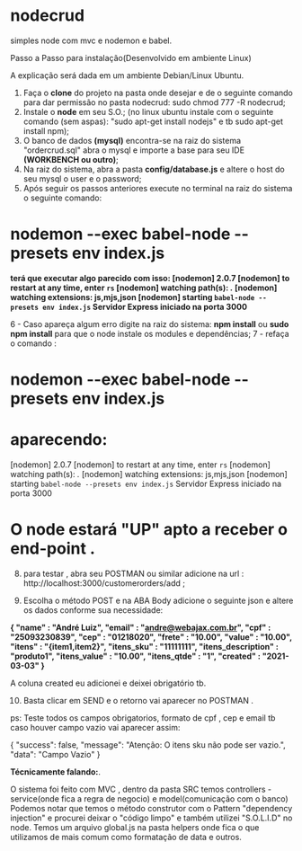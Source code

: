 # nodecrud
simples node com mvc e nodemon e babel.

Passo a Passo para instalação(Desenvolvido em ambiente Linux)

A explicação será dada em um ambiente Debian/Linux Ubuntu. 

1. Faça o **clone** do projeto na pasta onde desejar e de o seguinte comando para dar permissão no pasta nodecrud: sudo chmod 777 -R nodecrud;
2. Instale o **node** em seu S.O.; (no linux ubuntu instale com o seguinte comando (sem aspas): "sudo apt-get install nodejs" e tb sudo apt-get install npm);
3. O banco de dados **(mysql)** encontra-se na raiz do sistema "ordercrud.sql" abra o mysql e importe a base para seu IDE **(WORKBENCH ou outro)**; 
4. Na raiz do sistema, abra a pasta **config/database.js** e altere o host do seu mysql o user e o password;
5. Após seguir os passos anteriores execute no terminal na raiz do sistema o seguinte comando: 
# nodemon --exec babel-node --presets env index.js

**terá que executar algo parecido com isso:
[nodemon] 2.0.7 
[nodemon] to restart at any time, enter `rs`
[nodemon] watching path(s): *.*
[nodemon] watching extensions: js,mjs,json
[nodemon] starting `babel-node --presets env index.js`
Servidor Express iniciado na porta 3000**

6 - Caso apareça algum erro digite na raiz do sistema: **npm install** ou **sudo npm install** para que o node instale os modules e dependências;
7 - refaça o comando :
# nodemon --exec babel-node --presets env index.js

# aparecendo:

[nodemon] 2.0.7 
[nodemon] to restart at any time, enter `rs`
[nodemon] watching path(s): *.*
[nodemon] watching extensions: js,mjs,json
[nodemon] starting `babel-node --presets env index.js`
Servidor Express iniciado na porta 3000

# O node estará "UP" apto a receber o end-point .

8. para testar , abra seu POSTMAN ou similar  adicione na url : http://localhost:3000/customerorders/add ;

9. Escolha o método POST e na ABA Body adicione o seguinte json e altere os dados conforme sua necessidade: 

**{
  "name"              : "André Luiz",
  "email"             : "andre@webajax.com.br",
  "cpf"               : "25093230839",
  "cep"               : "01218020",
  "frete"             : "10.00",
  "value"             : "10.00",
  "itens"             : "{item1,item2}",
  "itens_sku"         : "11111111",
  "itens_description" : "produto1",
  "itens_value"       : "10.00",
  "itens_qtde"        : "1",
  "created"           : "2021-03-03" 
}**

A coluna created eu adicionei e deixei obrigatório tb.

10. Basta clicar em SEND e o retorno vai aparecer no POSTMAN .

ps: Teste todos os campos obrigatorios, formato de cpf , cep e email tb caso houver campo vazio vai aparecer assim:

{
    "success": false,
    "message": "Atenção: O itens sku não pode ser vazio.",
    "data": "Campo Vazio"
}


**Técnicamente falando:**. 

O sistema foi feito com MVC , dentro da pasta SRC temos controllers - service(onde fica a regra de negocio) e model(comunicação com o banco)
Podemos notar que temos o método construtor com o Pattern "dependency injection"  e procurei deixar o "código limpo" e também utilizei "S.O.L.I.D" no node. 
Temos um arquivo global.js na pasta helpers  onde fica o que utilizamos de mais comum como formatação de data e outros.




